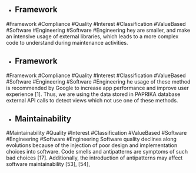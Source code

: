 - ## Framework
#Framework #Compliance #Quality #Interest #Classification #ValueBased #Software #Engineering #Software #Engineering 
hey are smaller, and make an intensive usage of external libraries, which leads to a more complex code to understand during maintenance activities.

- ## Framework
#Framework #Compliance #Quality #Interest #Classification #ValueBased #Software #Engineering #Software #Engineering 
he usage of these method is recommended by Google to increase app performance and improve user experience [1]. Thus, we are using the data stored in PAPRIKA database external API calls to detect views which not use one of these methods.

- ## Maintainability
#Maintainability #Quality #Interest #Classification #ValueBased #Software #Engineering #Software #Engineering 
Software quality declines along evolutions because of the injection of poor design and implementation choices into software. Code smells and antipatterns are symptoms of such bad choices [17]. Additionally, the introduction of antipatterns may affect software maintainability [53], [54],

